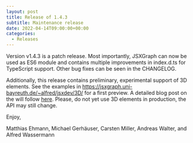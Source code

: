 ```yaml
---
layout: post
title: Release of 1.4.3
subtitle: Maintenance release
date: 2022-04-14T09:00:00+00:00
categories:
  - Releases
---
```


Version v1.4.3 is a patch release. Most importantly, JSXGraph can now be used as ES6 module and 
contains multiple improvements in index.d.ts for TypeScript support. 
Other bug fixes can be seen in the CHANGELOG.

Additionally, this release contains preliminary, experimental support of 3D elements. 
See the examples in <https://jsxgraph.uni-bayreuth.de/~alfred/jsxdev/3D/> for a first preview. 
A detailed blog post on the will follow [here](https://jsxgraph.org/wp/blog/). 
Please, do not yet use 3D elements in production, the API may still change.

Enjoy,

Matthias Ehmann, Michael Gerhäuser, Carsten Miller, Andreas Walter, and Alfred Wassermann
